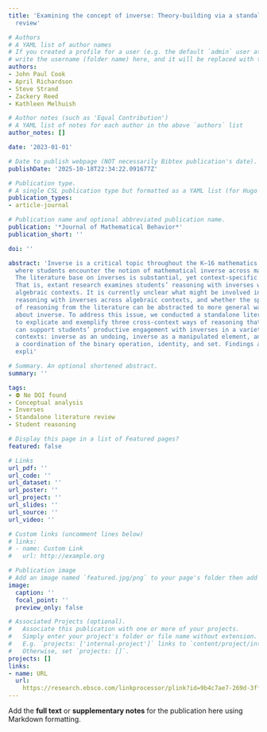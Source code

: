 ```yaml
---
title: 'Examining the concept of inverse: Theory-building via a standalone literature
  review'

# Authors
# A YAML list of author names
# If you created a profile for a user (e.g. the default `admin` user at `content/authors/admin/`), 
# write the username (folder name) here, and it will be replaced with their full name and linked to their profile.
authors:
- John Paul Cook
- April Richardson
- Steve Strand
- Zackery Reed
- Kathleen Melhuish

# Author notes (such as 'Equal Contribution')
# A YAML list of notes for each author in the above `authors` list
author_notes: []

date: '2023-01-01'

# Date to publish webpage (NOT necessarily Bibtex publication's date).
publishDate: '2025-10-18T22:34:22.091677Z'

# Publication type.
# A single CSL publication type but formatted as a YAML list (for Hugo requirements).
publication_types:
- article-journal

# Publication name and optional abbreviated publication name.
publication: '*Journal of Mathematical Behavior*'
publication_short: ''

doi: ''

abstract: 'Inverse is a critical topic throughout the K–16 mathematics curriculum
  where students encounter the notion of mathematical inverse across many contexts.
  The literature base on inverses is substantial, yet context-specific and compartmentalized.
  That is, extant research examines students’ reasoning with inverses within specific
  algebraic contexts. It is currently unclear what might be involved in productively
  reasoning with inverses across algebraic contexts, and whether the specific ways
  of reasoning from the literature can be abstracted to more general ways of reasoning
  about inverse. To address this issue, we conducted a standalone literature review
  to explicate and exemplify three cross-context ways of reasoning that, we hypothesize,
  can support students’ productive engagement with inverses in a variety of algebraic
  contexts: inverse as an undoing, inverse as a manipulated element, and inverse as
  a coordination of the binary operation, identity, and set. Findings also include
  expli'

# Summary. An optional shortened abstract.
summary: ''

tags:
- ⛔ No DOI found
- Conceptual analysis
- Inverses
- Standalone literature review
- Student reasoning

# Display this page in a list of Featured pages?
featured: false

# Links
url_pdf: ''
url_code: ''
url_dataset: ''
url_poster: ''
url_project: ''
url_slides: ''
url_source: ''
url_video: ''

# Custom links (uncomment lines below)
# links:
# - name: Custom Link
#   url: http://example.org

# Publication image
# Add an image named `featured.jpg/png` to your page's folder then add a caption below.
image:
  caption: ''
  focal_point: ''
  preview_only: false

# Associated Projects (optional).
#   Associate this publication with one or more of your projects.
#   Simply enter your project's folder or file name without extension.
#   E.g. `projects: ['internal-project']` links to `content/project/internal-project/index.md`.
#   Otherwise, set `projects: []`.
projects: []
links:
- name: URL
  url: 
    https://research.ebsco.com/linkprocessor/plink?id=9b4c7ae7-269d-3ffb-87b2-df1e2254f9e6
---
```


Add the **full text** or **supplementary notes** for the publication here using Markdown formatting.
